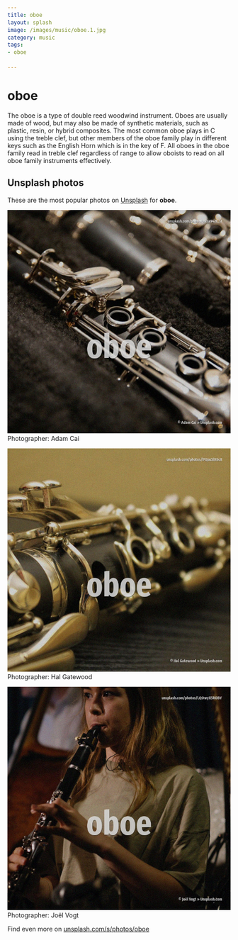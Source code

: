 ```yaml
---
title: oboe
layout: splash
image: /images/music/oboe.1.jpg
category: music
tags:
- oboe

---
```

# oboe

The oboe  is a type of double reed woodwind instrument. Oboes are usually made of wood, but may also be made of synthetic materials, such as plastic,  resin, or hybrid composites. The most common oboe plays in C using the treble clef, but other members of the oboe family play in  different keys such as the English Horn which is in the key of F. All oboes in the oboe family read in treble clef regardless of range to allow oboists to read on  all oboe family instruments effectively.  

 
## Unsplash photos
These are the most popular photos on [Unsplash](https://unsplash.com) for **oboe**.
 
![oboe](/images/music/oboe.1.jpg)
Photographer:  Adam Cai
 
![oboe](/images/music/oboe.2.jpg)
Photographer:  Hal Gatewood
 
![oboe](/images/music/oboe.3.jpg)
Photographer:  Joël Vogt
 
Find even more on [unsplash.com/s/photos/oboe](https://unsplash.com/s/photos/oboe)
 
